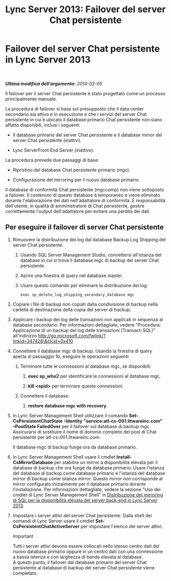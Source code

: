 ﻿---
title: 'Lync Server 2013: Failover del server Chat persistente'
TOCTitle: Failover del server Chat persistente
ms:assetid: 2cd79ffd-fee6-44ce-96cf-b98bf25e2690
ms:mtpsurl: https://technet.microsoft.com/it-it/library/JJ204772(v=OCS.15)
ms:contentKeyID: 49300042
ms.date: 08/24/2015
mtps_version: v=OCS.15
ms.translationtype: HT
---

# Failover del server Chat persistente in Lync Server 2013

 

_**Ultima modifica dell'argomento:** 2014-02-05_

Il failover per il server Chat persistente è stato progettato come un processo principalmente manuale.

La procedura di failover si basa sul presupposto che il data center secondario sia attivo e in esecuzione e che i servizi del server Chat persistente in cui è ubicato il database primario Chat persistente non siano affatto disponibili, inclusi i seguenti:

  - Il database primario del server Chat persistente e il database mirror del server Chat persistente (inattivi).

  - Lync ServerFront End Server (inattivo).

La procedura prevede due passaggi di base:

  - Ripristino del database Chat persistente primario (mgc).

  - Configurazione del mirroring per il nuovo database primario.

Il database di conformità Chat persistente (mgccomp) non viene sottoposto a failover. Il contenuto di questo database è temporaneo e viene eliminato durante l'elaborazione dei dati nell'adattatore di conformità. È responsabilità dell'utente, in qualità di amministratore di Chat persistente, gestire correttamente l'output dell'adattatore per evitare una perdita dei dati.

## Per eseguire il failover di server Chat persistente

1.  Rimuovere la distribuzione dei log dal database Backup Log Shipping del server Chat persistente.
    
    1.  Usando SQL Server Management Studio, connettersi all'istanza del database in cui si trova il database mgc di backup del server Chat persistente.
    
    2.  Aprire una finestra di query nel database master.
    
    3.  Usare questo comando per eliminare la distribuzione dei log:
        
            exec sp_delete_log_shipping_secondary_database mgc

2.  Copiare i file di backup non copiati dalla condivisione di backup nella cartella di destinazione della copia del server di backup.

3.  Applicare i backup dei log delle transazioni non applicati in sequenza al database secondario. Per informazioni dettagliate, vedere "Procedura: Applicazione di un backup del log delle transazioni (Transact-SQL)" all'indirizzo http://go.microsoft.com/fwlink/?linkid=247428\&clcid=0x410

4.  Connettere il database mgc di backup. Usando la finestra di query aperta al passaggio 1b, eseguire le operazioni seguenti:
    
    1.  Terminare tutte le connessioni al database mgc, se disponibili:
        
        1.  **exec sp\_who2** per identificare le connessioni al database mgc.
        
        2.  **kill \<spid\>** per terminare queste connessioni.
    
    2.  Connettere il database:
        
        1.  **restore database mgc with recovery**.

5.  In Lync Server Management Shell utilizzare il comando **Set-CsPersistentChatState -Identity "service:atl-cs-001.litwareinc.com" –PoolState FailedOver** per il failover sul database di backup mgc. Assicurarsi di sostituire il nome di dominio completo del pool di Chat persistente per atl-cs-001.litwareinc.com.
    
    Il database mgc di backup funge ora da database primario.

6.  In Lync Server Management Shell usare il cmdlet **Install-CsMirrorDatabase** per stabilire un mirror a disponibilità elevata per il database di backup che ora funge da database primario. Usare l'istanza del database di backup come database primario e l'istanza del database mirror di backup come istanza mirror. Questo mirror non corrisponde al mirror configurato inizialmente per il database primario durante l'installazione. Per informazioni dettagliate, vedere la sezione "Uso dei cmdlet di Lync Server Management Shell" in [Distribuzione del mirroring di SQL per la disponibilità elevata del server back-end in Lync Server 2013](lync-server-2013-deploying-sql-mirroring-for-back-end-server-high-availability.md).

7.  Impostare i server attivi del server Chat persistente. Dalla shell dei comandi di Lync Server usare il cmdlet **Set-CsPersistentChatActiveServer** per impostare l'elenco dei server attivi.
    
    > [!IMPORTANT]  
    > Tutti i server attivi devono essere collocati nello stesso centro dati del nuovo database primario oppure in un centro dati con una connessione a bassa latenza e con larghezza di banda elevata al database.    
    A questo punto, il failover dal database primario del server Chat persistente al database di backup del server Chat persistente viene completato.

